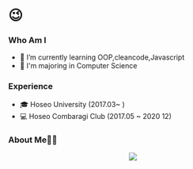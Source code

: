 ### 

<!--
**** is a ✨ _special_ ✨ repository because its `README.md` (this file) appears on your GitHub profile.

Here are some ideas to get you started:



-->



#  😉
### Who Am I

- 🌱 I’m currently learning OOP,cleancode,Javascript
- 🥇 I'm majoring in Computer Science

### Experience
- 🎓 Hoseo University (2017.03~ )
- 💻 Hoseo Combaragi Club (2017.05 ~ 2020 12)

### About Me👩‍💻

<div align='center'>
  <a href="https://velog.io/@ghks285"><img src="https://img.shields.io/badge/velog-1DBF73?style=flat-square&logo=Vimeo&logoColor=white"/></a>
</div>
